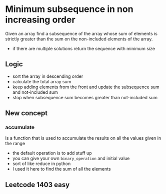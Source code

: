 # Minimum subsequence in non increasing order 

Given an array find a subsequence of the array whose sum of elements is strictly greater than
the sum on the non-included elements of the array.
* if there are multiple solutions return the sequence with minimum size

## Logic 
* sort the array in descending order
* calculate the total array sum
* keep adding elements from the front and update the subsequence sum and not-included sum
* stop when subsequence sum becomes greater than not-included sum

## New concept 

### accumulate

Is a function that is used to accumulate the results on all the values given in the range
* the default operation is to add stuff up
* you can give your own `binary_operation` and initial value
* sort of like reduce in python 
* I used it here to find the sum of all the elements

## Leetcode 1403 easy
